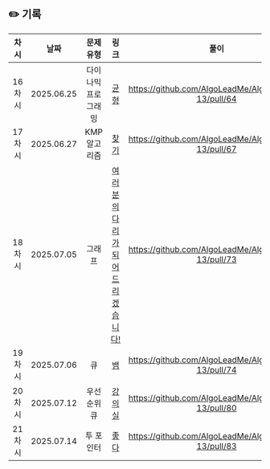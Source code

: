 ## ✏️ 기록

|  차시  |     날짜     |    문제유형    |                              링크                              |                         풀이                          |
 |:----:|:----------:|:----------:|:------------------------------------------------------------:|:---------------------------------------------------:|
| 16차시 | 2025.06.25 | 다이나믹 프로그래밍 |         [균형](https://www.acmicpc.net/problem/22968)          | https://github.com/AlgoLeadMe/AlgoLeadMe-13/pull/64 |
| 17차시 | 2025.06.27 |  KMP 알고리즘  |          [찾기](https://www.acmicpc.net/problem/1786)          | https://github.com/AlgoLeadMe/AlgoLeadMe-13/pull/67 |
| 18차시 | 2025.07.05 |    그래프     | [여러분의 다리가 되어 드리겠습니다!](https://www.acmicpc.net/problem/17352) | https://github.com/AlgoLeadMe/AlgoLeadMe-13/pull/73 |
| 19차시 | 2025.07.06 |     큐      |          [뱀](https://www.acmicpc.net/problem/3190)           | https://github.com/AlgoLeadMe/AlgoLeadMe-13/pull/74 |
| 20차시 | 2025.07.12 |   우선순위 큐   |         [강의실](https://www.acmicpc.net/problem/1374)          | https://github.com/AlgoLeadMe/AlgoLeadMe-13/pull/80 |
| 21차시 | 2025.07.14 |   투 포인터    |          [좋다](https://www.acmicpc.net/problem/1253)          | https://github.com/AlgoLeadMe/AlgoLeadMe-13/pull/83 |
 